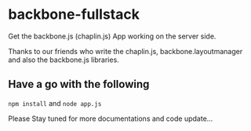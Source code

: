 # backbone-fullstack

Get the backbone.js (chaplin.js) App working on the server side.

Thanks to our friends who write the chaplin.js, backbone.layoutmanager and also the backbone.js libraries.


## Have a go with the following
`npm install`
and
`node app.js`

Please Stay tuned for more documentations and code update...